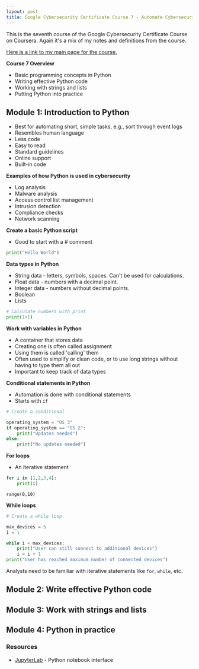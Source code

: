 ```yaml
---
layout: post
title: Google Cybersecurity Certificate Course 7 - Automate Cybersecurity Tasks with Python
---
```

This is the seventh course of the Google Cybersecurity Certificate Course on Coursera. Again it's a mix of my notes and definitions from the course.

[Here is a link to my main page for the course.](https://1dgk.github.io/2024/01/24/gcc-course-index.html)

**Course 7 Overview**
- Basic programming concepts in Python
- Writing effective Python code
- Working with strings and lists
- Putting Python into practice

## Module 1: Introduction to Python
- Best for automating short, simple tasks, e.g., sort through event logs
- Resembles human language
- Less code
- Easy to read
- Standard guidelines
- Online support
- Built-in code

**Examples of how Python is used in cybersecurity**
- Log analysis
- Malware analysis
- Access control list management
- Intrusion detection
- Compliance checks
- Network scanning

**Create a basic Python script**
- Good to start with a # comment

```py
print("Hello World")
```

**Data types in Python**
- String data - letters, symbols, spaces. Can't be used for calculations. 
- Float data - numbers with a decimal point.
- Integer data - numbers without decimal points.
- Boolean
- Lists

```py
# Calculate numbers with print
print(1+1)
```

**Work with variables in Python**
- A container that stores data
- Creating one is often called assignment
- Using them is called 'calling' them
- Often used to simplify or clean code, or to use long strings without having to type them all out
- Important to keep track of data types 

**Conditional statements in Python**
- Automation is done with conditional statements
- Starts with `if`


```py
# Create a conditional

operating_system = "OS 3"
if operating_system == "OS 2":
    print("Updates needed")
else:
    print("No updates needed")
```

**For loops**
- An iterative statement

```py
for i in [1,2,3,4]:
    print(i)
```

`range(0,10)`

**While loops**
```py
# Create a while loop

max_devices = 5
i = 1

while i < max_devices:
    print("User can still connect to additional devices")
    i = i + 1
print("User has reached maximum number of connected devices")
```

Analysts need to be familiar with iterative statements like `for`, `while`, etc.


## Module 2: Write effective Python code

## Module 3: Work with strings and lists

## Module 4: Python in practice

### Resources
- [JupyterLab](https://jupyter.org/) - Python notebook interface